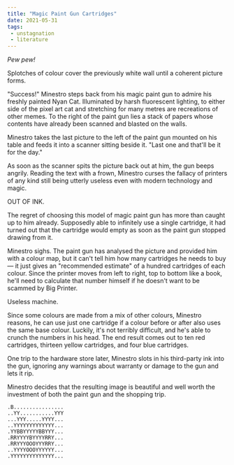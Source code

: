 ```yaml
---
title: "Magic Paint Gun Cartridges"
date: 2021-05-31
tags:
 - unstagnation
 - literature
---
```

*Pew pew!*

Splotches of colour cover the previously white wall until a coherent picture forms.

<!-- excerpt -->

"Success!" Minestro steps back from his magic paint gun to admire his freshly painted Nyan Cat. Illuminated by harsh fluorescent lighting, to either side of the pixel art cat and stretching for many metres are recreations of other memes. To the right of the paint gun lies a stack of papers whose contents have already been scanned and blasted on the walls.

Minestro takes the last picture to the left of the paint gun mounted on his table and feeds it into a scanner sitting beside it. "Last one and that'll be it for the day."

As soon as the scanner spits the picture back out at him, the gun beeps angrily. Reading the text with a frown, Minestro curses the fallacy of printers of any kind still being utterly useless even with modern technology and magic.

OUT OF INK.

The regret of choosing this model of magic paint gun has more than caught up to him already. Supposedly able to infinitely use a single cartridge, it had turned out that the cartridge would empty as soon as the paint gun stopped drawing from it.

Minestro sighs. The paint gun has analysed the picture and provided him with a colour map, but it can't tell him how many cartridges he needs to buy — it just gives an "recommended estimate" of a hundred cartridges of each colour. Since the printer moves from left to right, top to bottom like a book, he'll need to calculate that number himself if he doesn't want to be scammed by Big Printer.

Useless machine.

Since some colours are made from a mix of other colours, Minestro reasons, he can use just one cartridge if a colour before or after also uses the same base colour. Luckily, it's not terribly difficult, and he's able to crunch the numbers in his head. The end result comes out to ten red cartridges, thirteen yellow cartridges, and four blue cartridges.

One trip to the hardware store later, Minestro slots in his third-party ink into the gun, ignoring any warnings about warranty or damage to the gun and lets it rip.

Minestro decides that the resulting image is beautiful and well worth the investment of both the paint gun and the shopping trip.
```
.B................
..YY...........YYY
...YYY.....YYYY...
..YYYYYYYYYYYYY...
.YYBBYYYYYBBYYY...
.RRYYYYBYYYYRRY...
.RRYYYOOOYYYRRY...
..YYYYOOOYYYYYY...
.YYYYYYYYYYYYYY...
```

